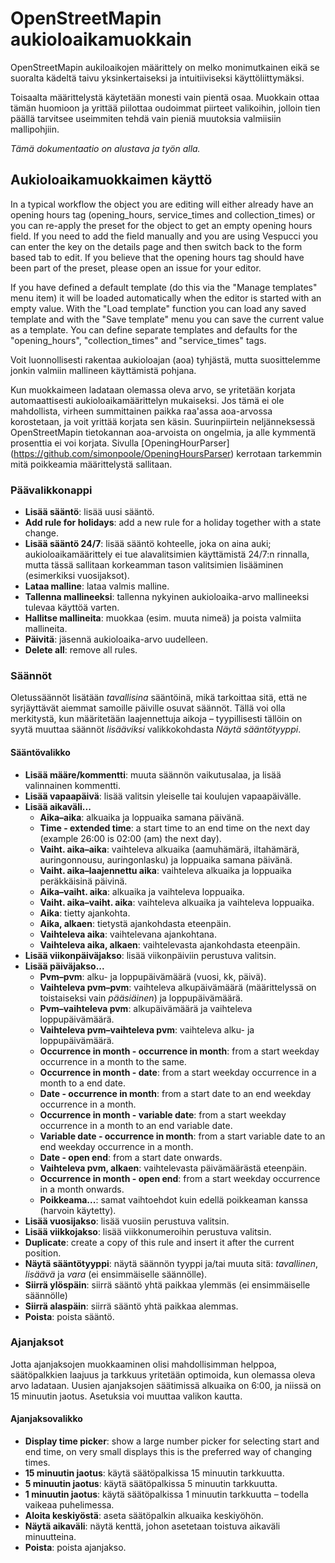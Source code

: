 # OpenStreetMapin aukioloaikamuokkain

OpenStreetMapin aukiloaikojen määrittely on melko monimutkainen eikä se suoralta kädeltä taivu yksinkertaiseksi ja intuitiiviseksi käyttöliittymäksi.

Toisaalta määrittelystä käytetään monesti vain pientä osaa. Muokkain ottaa tämän huomioon ja yrittää piilottaa oudoimmat piirteet valikoihin, jolloin tien päällä tarvitsee useimmiten tehdä vain pieniä muutoksia valmiisiin mallipohjiin.

_Tämä dokumentaatio on alustava ja työn alla._

## Aukioloaikamuokkaimen käyttö

In a typical workflow the object you are editing will either already have an opening hours tag (opening_hours, service_times and collection_times) or you can re-apply the preset for the object to get an empty opening hours field. If you need to add the field manually and you are using Vespucci you can enter the key on the details page and then switch back to the form based tab to edit. If you believe that the opening hours tag should have been part of the preset, please open an issue for your editor.

If you have defined a default template (do this via the "Manage templates" menu item) it will be loaded automatically when the editor is started with an empty value. With the "Load template" function you can load any saved template and with the "Save template" menu you can save the current value as a template. You can define separate templates and defaults for the "opening_hours", "collection_times" and "service_times" tags. 

Voit luonnollisesti rakentaa aukioloajan (aoa) tyhjästä, mutta suosittelemme jonkin valmiin mallineen käyttämistä pohjana.

Kun muokkaimeen ladataan olemassa oleva arvo, se yritetään korjata automaattisesti aukioloaikamäärittelyn mukaiseksi. Jos tämä ei ole mahdollista, virheen summittainen paikka raa'assa aoa-arvossa korostetaan, ja voit yrittää korjata sen käsin. Suurinpiirtein neljänneksessä OpenStreetMapin tietokannan aoa-arvoista on ongelmia, ja alle kymmentä prosenttia ei voi korjata. Sivulla [OpeningHourParser] (https://github.com/simonpoole/OpeningHoursParser) kerrotaan tarkemmin mitä poikkeamia määrittelystä sallitaan.

### Päävalikkonappi

* __Lisää sääntö__: lisää uusi sääntö.
* __Add rule for holidays__: add a new rule for a holiday together with a state change.
* __Lisää sääntö 24/7__: lisää sääntö kohteelle, joka on aina auki; aukioloaikamäärittely ei tue alavalitsimien käyttämistä 24/7:n rinnalla, mutta tässä sallitaan korkeamman tason valitsimien lisääminen (esimerkiksi vuosijaksot).
* __Lataa malline__: lataa valmis malline.
* __Tallenna mallineeksi__: tallenna nykyinen aukioloaika-arvo mallineeksi tulevaa käyttöä varten.
* __Hallitse mallineita__: muokkaa (esim. muuta nimeä) ja poista valmiita mallineita. 
* __Päivitä__: jäsennä aukioloaika-arvo uudelleen.
* __Delete all__: remove all rules.

### Säännöt

Oletussäännöt lisätään _tavallisina_ sääntöinä, mikä tarkoittaa sitä, että ne syrjäyttävät aiemmat samoille päiville osuvat säännöt. Tällä voi olla merkitystä, kun määritetään laajennettuja aikoja – tyypillisesti tällöin on syytä muuttaa säännöt _lisääviksi_ valikkokohdasta _Näytä sääntötyyppi_.

#### Sääntövalikko

* __Lisää määre/kommentti__: muuta säännön vaikutusalaa, ja lisää valinnainen kommentti.
* __Lisää vapaapäivä__: lisää valitsin yleiselle tai koulujen vapaapäivälle.
* __Lisää aikaväli...__
    * __Aika–aika__: alkuaika ja loppuaika samana päivänä.
    * __Time - extended time__: a start time to an end time on the next day (example 26:00 is 02:00 (am) the next day).
    * __Vaiht. aika–aika__: vaihteleva alkuaika (aamuhämärä, iltahämärä, auringonnousu, auringonlasku) ja loppuaika samana päivänä.
    * __Vaiht. aika–laajennettu aika__: vaihteleva alkuaika ja loppuaika peräkkäisinä päivinä.
    * __Aika–vaiht. aika__: alkuaika ja vaihteleva loppuaika.
    * __Vaiht. aika–vaiht. aika__: vaihteleva alkuaika ja vaihteleva loppuaika.
    * __Aika__: tietty ajankohta.
    * __Aika, alkaen__: tietystä ajankohdasta eteenpäin.
    * __Vaihteleva aika__: vaihtelevana ajankohtana.
    * __Vaihteleva aika, alkaen__: vaihtelevasta ajankohdasta eteenpäin.
* __Lisää viikonpäiväjakso__: lisää viikonpäiviin perustuva valitsin.
* __Lisää päiväjakso...__
    * __Pvm–pvm__: alku- ja loppupäivämäärä (vuosi, kk, päivä).
    * __Vaihteleva pvm–pvm__: vaihteleva alkupäivämäärä (määrittelyssä on toistaiseksi vain _pääsiäinen_) ja loppupäivämäärä.
    * __Pvm–vaihteleva pvm__: alkupäivämäärä ja vaihteleva loppupäivämäärä.
    * __Vaihteleva pvm–vaihteleva pvm__: vaihteleva alku- ja loppupäivämäärä.
    * __Occurrence in month - occurrence in month__: from a start weekday occurrence in a month to the same.
    * __Occurrence in month - date__: from a start weekday occurrence in a month to a end date.
    * __Date - occurrence in month__: from a start date to an end weekday occurrence in a month.
    * __Occurrence in month - variable date__: from a start weekday occurrence in a month to an end variable date.
    * __Variable date - occurrence in month__: from a start variable date to an end weekday occurrence in a month.
    * __Date - open end__: from a start date onwards.
    * __Vaihteleva pvm, alkaen__: vaihtelevasta päivämäärästä eteenpäin.
    * __Occurrence in month - open end__: from a start weekday occurrence in a month onwards.
    * __Poikkeama...__: samat vaihtoehdot kuin edellä poikkeaman kanssa (harvoin käytetty).
* __Lisää vuosijakso__: lisää vuosiin perustuva valitsin.
* __Lisää viikkojakso__: lisää viikkonumeroihin perustuva valitsin.
* __Duplicate__: create a copy of this rule and insert it after the current position.
* __Näytä sääntötyyppi__: näytä säännön tyyppi ja/tai muuta sitä: _tavallinen_, _lisäävä_ ja _vara_ (ei ensimmäiselle säännölle).
* __Siirrä ylöspäin__: siirrä sääntö yhtä paikkaa ylemmäs (ei ensimmäiselle säännölle)
* __Siirrä alaspäin__: siirrä sääntö yhtä paikkaa alemmas.
* __Poista__: poista sääntö.

### Ajanjaksot

Jotta ajanjaksojen muokkaaminen olisi mahdollisimman helppoa, säätöpalkkien laajuus ja tarkkuus yritetään optimoida, kun olemassa oleva arvo ladataan. Uusien ajanjaksojen säätimissä alkuaika on 6:00, ja niissä on 15 minuutin jaotus. Asetuksia voi muuttaa valikon kautta.

#### Ajanjaksovalikko

* __Display time picker__: show a large number picker for selecting start and end time, on very small displays this is the preferred way of changing times.
* __15 minuutin jaotus__: käytä säätöpalkissa 15 minuutin tarkkuutta.
* __5 minuutin jaotus__: käytä säätöpalkissa 5 minuutin tarkkuutta.
* __1 minuutin jaotus__: käytä säätöpalkissa 1 minuutin tarkkuutta – todella vaikeaa puhelimessa.
* __Aloita keskiyöstä__: aseta säätöpalkin alkuaika keskiyöhön.
* __Näytä aikaväli__: näytä kenttä, johon asetetaan toistuva aikaväli minuutteina.
* __Poista__: poista ajanjakso.

